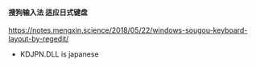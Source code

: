 #### 搜狗输入法 适应日式键盘
https://notes.mengxin.science/2018/05/22/windows-sougou-keyboard-layout-by-regedit/
- KDJPN.DLL is japanese